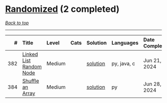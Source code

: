# [Randomized](<https://leetcode.com/tag/Randomized/>) (2 completed)

*[Back to top](<../../README.md>)*

------

|   # | Title                                                                              | Level   | Cats   | Solution                                          | Languages   | Date Complete   |
|----:|:-----------------------------------------------------------------------------------|:--------|:-------|:--------------------------------------------------|:------------|:----------------|
| 382 | [Linked List Random Node](<https://leetcode.com/problems/linked-list-random-node>) | Medium  |        | [solution](<../_382. Linked List Random Node.md>) | py, java, c | Jun 21, 2024    |
| 384 | [Shuffle an Array](<https://leetcode.com/problems/shuffle-an-array>)               | Medium  |        | [solution](<../_384. Shuffle an Array.md>)        | py          | Jun 28, 2024    |